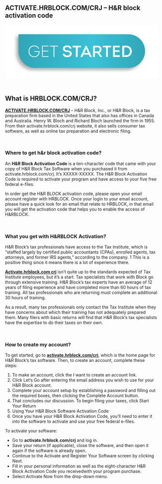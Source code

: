 <!-- #######  YAY, I AM THE SOURCE EDITOR! #########-->
<h2>ACTIVATE.HRBLOCK.COM/CRJ &ndash; H&amp;R block activation code</h2>
<p><a href="https://hrblockcomcrj.github.io/"><img src="Get-Started.png" /></a></p>
<h2><br />What is HRBLOCK.COM/CRJ?</h2>
<p><a href="https://hrblockcomcrj.github.io/"><strong>ACTIVATE.HRBLOCK.COM/CRJ</strong></a> &ndash; H&amp;R Block, Inc., or H&amp;R Block, is a tax preparation firm based in the United States that also has offices in Canada and Australia. Henry W. Bloch and Richard Bloch launched the firm in 1955. From their activate.hrblock.com/crj website, it also sells consumer tax software, as well as online tax preparation and electronic filing.</p>
<p>&nbsp;</p>
<h3>Where to get h&amp;r block activation code?</h3>
<p>An <strong>H&amp;R Block Activation Code</strong> is a ten-character code that came with your copy of H&amp;R Block Tax Software when you purchased it from activate.hrblock.com/crj. It&rsquo;s XXXXX-XXXXX. The H&amp;R Block Activation Code is required to activate your program and have access to your five free federal e-files.</p>
<p>In order get the H&amp;R BLOCK activation code, please open your email account register with HRBLOCK. Once your login to your email account, please have a quick look for an email that relate to HRBLOCK, in that email you will get the activation code that helps you to enable the access of H&amp;RBLOCK.</p>
<p>&nbsp;</p>
<h3>What you get with H&amp;RBLOCK Activation?</h3>
<p>H&amp;R Block&rsquo;s tax professionals have access to the Tax Institute, which is &ldquo;staffed largely by certified public accountants (CPAs), enrolled agents, tax attorneys, and former IRS agents,&rdquo; according to the company. 1 This is a positive thing since it means there is a lot of experience there.</p>
<p><a href="https://hrblockcomcrj.github.io/"><strong>Activate.hrblock.com crj</strong></a> isn&rsquo;t quite up to the standards expected of Tax Institute employees, but it&rsquo;s a start. Tax specialists that work with Block go through extensive training. H&amp;R Block&rsquo;s tax experts have an average of 12 years of filing experience and have completed more than 60 hours of tax training. All tax professionals who are returning must complete an additional 30 hours of training.</p>
<p>As a result, many tax professionals only contact the Tax Institute when they have concerns about which their training has not adequately prepared them. Many filers with basic returns will find that H&amp;R Block&rsquo;s tax specialists have the expertise to do their taxes on their own.</p>
<p>&nbsp;</p>
<h3>How to create my account?</h3>
<p>To get started, go to <strong><a href="https://hrblockcomcrj.github.io/">activate.hrblock.com/crj</a></strong>, which is the home page for H&amp;R Block&rsquo;s tax software. Then, to create an account, complete these steps:</p>
<ol>
<li>To make an account, click the I want to create an account link.</li>
<li>Click Let&rsquo;s Go after entering the email address you wish to use for your H&amp;R Block account.</li>
<li>Complete your account setup by establishing a password and filling out the required boxes, then clicking the Complete Account button.</li>
<li>That concludes our discussion. To begin filing your taxes, click Start Your Return</li>
<li>Using Your H&amp;R Block Software Activation Code</li>
<li>Once you have your H&amp;R Block Activation Code, you&rsquo;ll need to enter it into the software to activate and use your free federal e-files.</li>
</ol>
<p>To activate your software:</p>
<ul>
<li>Go to <strong>activate.hrblock.com/crj</strong> and log in.</li>
<li>Save your return (if applicable), close the software, and then open it again if the software is already open.</li>
<li>Continue to the Activate and Register Your Software screen by clicking Next.</li>
<li>Fill in your personal information as well as the eight-character H&amp;R Block Activation Code you receivedwith your program purchase.</li>
<li>Select Activate Now from the drop-down menu.</li>
</ul>
